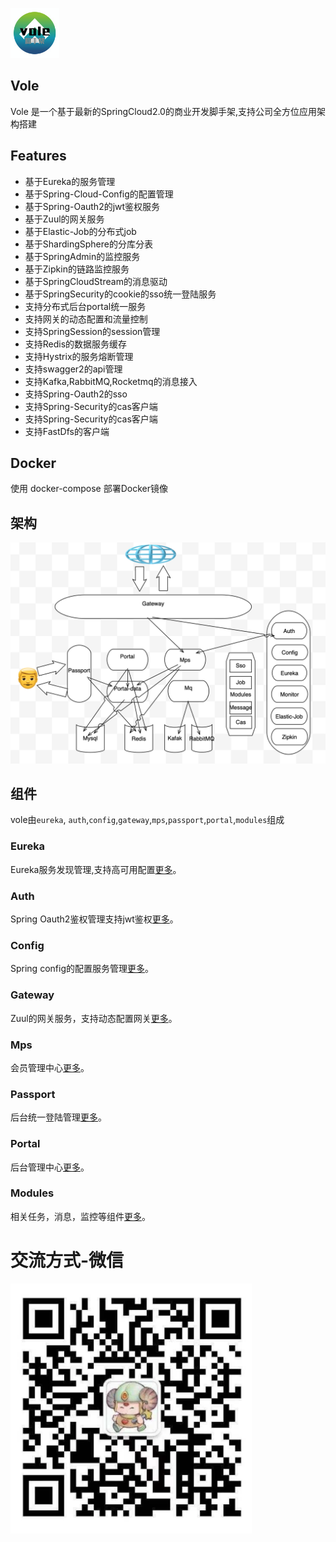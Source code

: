 <img src="./docs/images/logo.png" height=80></img>

Vole
-------
Vole 是一个基于最新的SpringCloud2.0的商业开发脚手架,支持公司全方位应用架构搭建

## Features
* 基于Eureka的服务管理
* 基于Spring-Cloud-Config的配置管理
* 基于Spring-Oauth2的jwt鉴权服务
* 基于Zuul的网关服务
* 基于Elastic-Job的分布式job
* 基于ShardingSphere的分库分表
* 基于SpringAdmin的监控服务
* 基于Zipkin的链路监控服务
* 基于SpringCloudStream的消息驱动
* 基于SpringSecurity的cookie的sso统一登陆服务
* 支持分布式后台portal统一服务
* 支持网关的动态配置和流量控制
* 支持SpringSession的session管理
* 支持Redis的数据服务缓存
* 支持Hystrix的服务熔断管理
* 支持swagger2的api管理
* 支持Kafka,RabbitMQ,Rocketmq的消息接入
* 支持Spring-Oauth2的sso
* 支持Spring-Security的cas客户端
* 支持Spring-Security的cas客户端
* 支持FastDfs的客户端


## Docker
使用 docker-compose 部署Docker镜像


## 架构
![](./docs/images/arch.png)


## 组件
vole由`eureka`, `auth`,`config`,`gateway`,`mps`,`passport`,`portal`,`modules`组成

### Eureka
Eureka服务发现管理,支持高可用配置[更多](./docs/eureka.md)。

### Auth
Spring Oauth2鉴权管理支持jwt鉴权[更多](./docs/auth.md)。

### Config
Spring config的配置服务管理[更多](./docs/config.md)。

### Gateway
Zuul的网关服务，支持动态配置网关[更多](./docs/gateway.md)。

### Mps
会员管理中心[更多](./docs/mps.md)。

### Passport
后台统一登陆管理[更多](./docs/passport.md)。

### Portal
后台管理中心[更多](./docs/portal.md)。

### Modules
相关任务，消息，监控等组件[更多](./docs/modules.md)。

# 交流方式-微信
<img src="./docs/images/wx.png" height=400></img>
